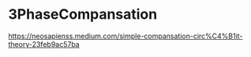 # 3PhaseCompansation

https://neosapienss.medium.com/simple-compansation-circ%C4%B1it-theory-23feb9ac57ba

